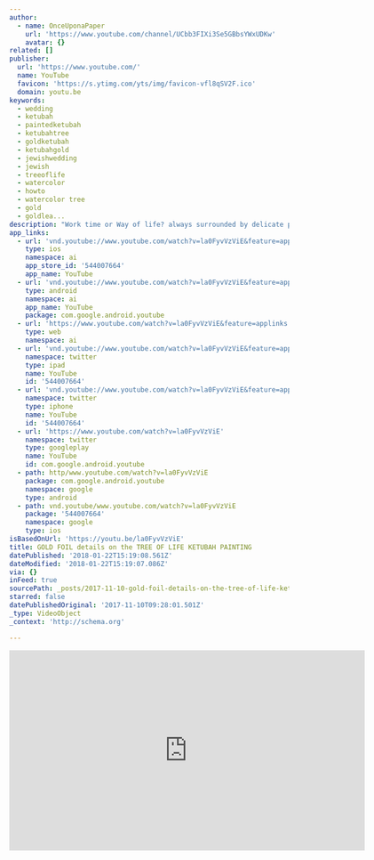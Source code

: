 ```yaml
---
author:
  - name: OnceUponaPaper
    url: 'https://www.youtube.com/channel/UCbb3FIXi3Se5GBbsYWxUDKw'
    avatar: {}
related: []
publisher:
  url: 'https://www.youtube.com/'
  name: YouTube
  favicon: 'https://s.ytimg.com/yts/img/favicon-vfl8qSV2F.ico'
  domain: youtu.be
keywords:
  - wedding
  - ketubah
  - paintedketubah
  - ketubahtree
  - goldketubah
  - ketubahgold
  - jewishwedding
  - jewish
  - treeoflife
  - watercolor
  - howto
  - watercolor tree
  - gold
  - goldlea...
description: "Work time or Way of life? always surrounded by delicate paintings in their studio home! \uD83C\uDF3FGOLD FOIL details on the TREE OF LIFE KETUBAH PAINTING. All custom requests are welcome at www.OnceUponaPaper.net"
app_links:
  - url: 'vnd.youtube://www.youtube.com/watch?v=la0FyvVzViE&feature=applinks'
    type: ios
    namespace: ai
    app_store_id: '544007664'
    app_name: YouTube
  - url: 'vnd.youtube://www.youtube.com/watch?v=la0FyvVzViE&feature=applinks'
    type: android
    namespace: ai
    app_name: YouTube
    package: com.google.android.youtube
  - url: 'https://www.youtube.com/watch?v=la0FyvVzViE&feature=applinks'
    type: web
    namespace: ai
  - url: 'vnd.youtube://www.youtube.com/watch?v=la0FyvVzViE&feature=applinks'
    namespace: twitter
    type: ipad
    name: YouTube
    id: '544007664'
  - url: 'vnd.youtube://www.youtube.com/watch?v=la0FyvVzViE&feature=applinks'
    namespace: twitter
    type: iphone
    name: YouTube
    id: '544007664'
  - url: 'https://www.youtube.com/watch?v=la0FyvVzViE'
    namespace: twitter
    type: googleplay
    name: YouTube
    id: com.google.android.youtube
  - path: http/www.youtube.com/watch?v=la0FyvVzViE
    package: com.google.android.youtube
    namespace: google
    type: android
  - path: vnd.youtube/www.youtube.com/watch?v=la0FyvVzViE
    package: '544007664'
    namespace: google
    type: ios
isBasedOnUrl: 'https://youtu.be/la0FyvVzViE'
title: GOLD FOIL details on the TREE OF LIFE KETUBAH PAINTING
datePublished: '2018-01-22T15:19:08.561Z'
dateModified: '2018-01-22T15:19:07.086Z'
via: {}
inFeed: true
sourcePath: _posts/2017-11-10-gold-foil-details-on-the-tree-of-life-ketubah-painting.md
starred: false
datePublishedOriginal: '2017-11-10T09:28:01.501Z'
_type: VideoObject
_context: 'http://schema.org'

---
```

<iframe src="https://cdn.embedly.com/widgets/media.html?src=https%3A%2F%2Fwww.youtube.com%2Fembed%2Fla0FyvVzViE%3Ffeature%3Doembed&amp;url=http%3A%2F%2Fwww.youtube.com%2Fwatch%3Fv%3Dla0FyvVzViE&amp;image=https%3A%2F%2Fi.ytimg.com%2Fvi%2Fla0FyvVzViE%2Fhqdefault.jpg&amp;key=a715cf41cc93453ca338d350cd26f87b&amp;type=text%2Fhtml&amp;schema=youtube" width="640" height="360" scrolling="no" frameborder="0" allowfullscreen="" style=""></iframe>